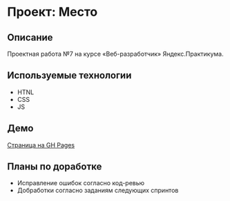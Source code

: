 # Проект: Место

## Описание

Проектная работа №7 на курсе «Веб-разработчик» Яндекс.Практикума.

## Используемые технологии

- HTNL
- CSS
- JS

## Демо

[Страница на GH Pages](https://vkluchenkov.github.io/mesto/)

## Планы по доработке

- Исправление ошибок согласно код-ревью
- Добработки согласно заданиям следующих спринтов
